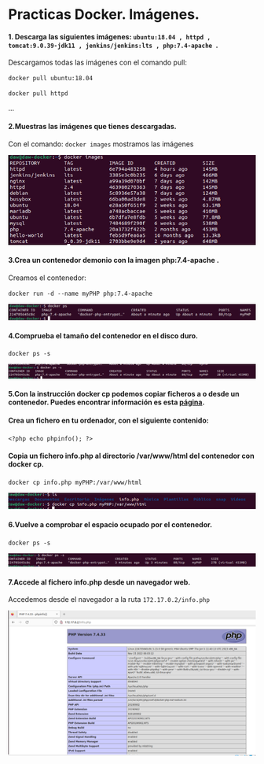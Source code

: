 # Practicas Docker. Imágenes.



#### 1. Descarga las siguientes imágenes: `ubuntu:18.04 , httpd , tomcat:9.0.39-jdk11 , jenkins/jenkins:lts , php:7.4-apache `.

Descargamos todas las imágenes con el comando pull:

`docker pull ubuntu:18.04`

`docker pull httpd`

...

#### 2.Muestras las imágenes que tienes descargadas. 

Con el comando: `docker images` mostramos las imágenes

![image-20230118103151011](./assets/image-20230118103151011.png)

#### 3.Crea un contenedor demonio con la imagen php:7.4-apache . 

Creamos el contenedor:

`docker run -d --name myPHP php:7.4-apache` 

![image-20230118165049523](./assets/image-20230118165049523.png)

#### 4.Comprueba el tamaño del contenedor en el disco duro. 

`docker ps -s`

![image-20230118165130446](./assets/image-20230118165130446.png)

#### 5.Con la instrucción docker cp podemos copiar ficheros a o desde un contenedor. Puedes encontrar información es esta [página](https://docs.docker.com/engine/reference/commandline/cp/). 

#### Crea un fichero en tu ordenador, con el siguiente contenido: 

`<?php
echo phpinfo();
?>`

#### Copia un fichero info.php al directorio /var/www/html del contenedor con docker cp. 

`docker cp info.php myPHP:/var/www/html`

![image-20230118165236156](./assets/image-20230118165236156.png)

#### 6.Vuelve a comprobar el espacio ocupado por el contenedor. 

`docker ps -s`

![image-20230118165316691](./assets/image-20230118165316691.png)

#### 7.Accede al fichero info.php desde un navegador web.

Accedemos desde el navegador a la ruta `172.17.0.2/info.php`

![image-20230118165431046](./assets/image-20230118165431046.png)